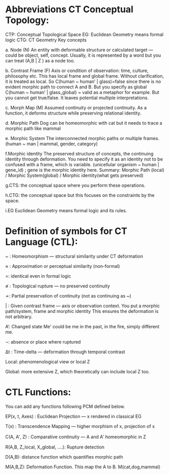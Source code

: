 # Abbreviations CT Conceptual Topology:

CTP: Conceptual Topological Space
EG: Euclidean Geometry means formal logic
CTG: CT Geometry
Key concepts

a. Node (N)
An entity with deformable structure or calculated target — could be object, self, concept. Usually, it is represented by a word but you can treat (A,B | Z ) as a node too.

b. Contrast Frame (F)
Axis or condition of observation: time, culture, philosophy etc. This has local frame and global frame. Without clarification, it is treated as local. So C(human ~ human’ | glass)=false since there is no evident morphic path to connect A and B. But you specify as global C(human ~ human’ | glass_global) = valid as a metaphor for example. But you cannot get true/false. It leaves potential multiple interpretations.

c. Morph Map (M)
Assumed continuity or projected continuity. As a function, it deforms structure while preserving relational identity.

d. Morphic Path
Dog can be homeomorphic with cat but it needs to trace a morphic path like mammal

e. Morphic System
The interconnected morphic paths or multiple frames. (human ~ man | mammal, gender, category)

f.Morphic identity
The preserved structure of concepts, the continuing identity through deformation. You need to specify it as an identity not to be confused with a frame, which is variable. (unicellular organism ~ human | gene_id) ; gene is the morphic identity here.
Summary: Morphic Path (local) / Morphic System(global) / Morphic identity(what gets preserved)

g.CTS:
the conceptual space where you perform these operations.

h.CTG:
the conceptual space but this focuses on the constraints by the space.

i.EG
Euclidean Geometry means formal logic and its rules.


# Definition of symbols for CT Language (CTL):

~ : Homeomorphism — structural similarity under CT deformation

≈ : Approximation or perceptual similarity (non-formal)

=: identical even in formal logic

≉ : Topological rupture — no preserved continuity

≁: Partial preservation of continuity (not as continuing as ~)

| : Given contrast frame — axis or observation context. You put a morphic path/system, frame and morphic identity This ensures the deformation is not arbitrary.

A‘: Changed state Me' could be me in the past, in the fire, simply different me.

¬: absence or place where ruptured

Δt : Time-delta — deformation through temporal contrast

Local: phenomenological view or local Z

Global: more extensive Z, which theoretically can include local Z too.

# CTL Functions:

You can add any functions following PCM defined below.

EP(x, t, Axes) : Euclidean Projection — x rendered in classical EG

T(x) : Transcendence Mapping — higher morphism of x, projection of x

C(A, A′, Z) : Comparative continuity — A and A′ homeomorphic in Z 　

R(A,B, Z_local, X_global, ….): Rupture detection

D(A,B): distance function which quantifies morphic path

M(A,B,Z): Deformation Function. This map the A to B. M(cat,dog,mammal)

